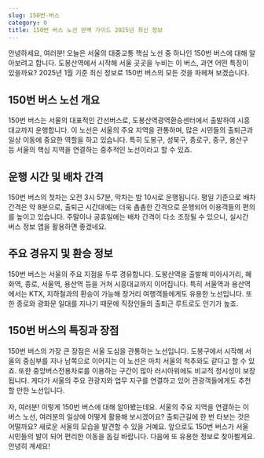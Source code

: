 ```yaml
---
slug: 150번-버스
category: 0
title: 150번 버스 노선 완벽 가이드 2025년 최신 정보
---
```


안녕하세요, 여러분! 오늘은 서울의 대중교통 핵심 노선 중 하나인 150번 버스에 대해 알아보려고 합니다. 도봉산역에서 시작해 서울 곳곳을 누비는 이 버스, 과연 어떤 특징이 있을까요? 2025년 1월 기준 최신 정보로 150번 버스의 모든 것을 파헤쳐 보겠습니다.

## 150번 버스 노선 개요

150번 버스는 서울의 대표적인 간선버스로, 도봉산역광역환승센터에서 출발하여 시흥대교까지 운행합니다. 이 노선은 서울의 주요 지역을 관통하며, 많은 시민들의 출퇴근과 일상 이동에 중요한 역할을 하고 있습니다. 특히 도봉구, 성북구, 종로구, 중구, 용산구 등 서울의 핵심 지역을 연결하는 중추적인 노선이라고 할 수 있죠.

## 운행 시간 및 배차 간격

150번 버스의 첫차는 오전 3시 57분, 막차는 밤 10시로 운행됩니다. 평일 기준으로 배차 간격은 약 8분으로, 출퇴근 시간대에는 더욱 촘촘한 간격으로 운행되어 이용객들의 편의를 높이고 있습니다. 주말이나 공휴일에는 배차 간격이 다소 조정될 수 있으니, 실시간 버스 정보 앱을 활용하면 좋겠네요.

## 주요 경유지 및 환승 정보

150번 버스는 서울의 주요 지점을 두루 경유합니다. 도봉산역을 출발해 미아사거리, 혜화역, 종로, 서울역, 용산역 등을 거쳐 시흥대교까지 이어집니다. 특히 서울역과 용산역에서는 KTX, 지하철과의 환승이 가능해 장거리 여행객들에게도 유용한 노선입니다. 또한 종로와 광화문 일대를 지나기 때문에 직장인들의 출퇴근 루트로도 인기가 높죠.

## 150번 버스의 특징과 장점

150번 버스의 가장 큰 장점은 서울 도심을 관통하는 노선입니다. 도봉구에서 시작해 서울의 중심부를 지나 남쪽으로 이어지는 이 노선은 마치 서울의 척추와도 같다고 할 수 있죠. 또한 중앙버스전용차로를 이용하는 구간이 많아 러시아워에도 비교적 정시성이 보장됩니다. 게다가 서울의 주요 관광지와 업무 지구를 연결하고 있어 관광객들에게도 추천할 만한 노선입니다.

자, 여러분! 이렇게 150번 버스에 대해 알아봤는데요. 서울의 주요 지역을 연결하는 이 버스 노선, 여러분의 일상에 어떻게 활용해 보시겠어요? 출퇴근길에 한 번 타보는 것은 어떨까요? 새로운 서울의 모습을 발견할 수 있을 거예요. 앞으로도 150번 버스가 서울 시민들의 발이 되어 편리한 이동을 돕길 바랍니다. 다음에 또 유용한 정보로 찾아뵐게요. 안녕히 계세요!